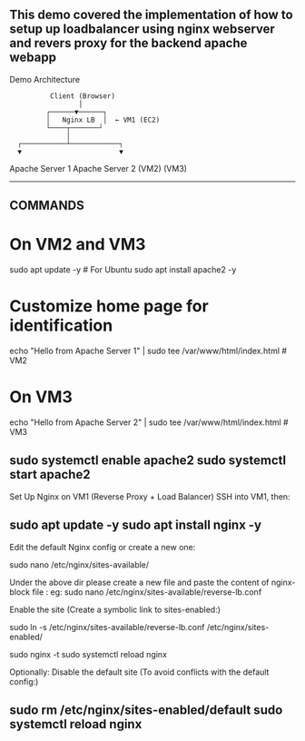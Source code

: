 This demo covered the implementation of how to setup up loadbalancer using nginx webserver and revers proxy for the backend apache webapp
------------------------------------
Demo Architecture

              Client (Browser)
                     │
             ┌──────▼──────┐
             │   Nginx LB  │  ← VM1 (EC2)
             └────┬───────┘
                  │
      ┌───────────┴────────────┐
      ▼                        ▼
Apache Server 1         Apache Server 2
   (VM2)                     (VM3)

   
-------------------------------------------
   COMMANDS
-------------------------------------------

   # On VM2 and VM3
sudo apt update -y      # For Ubuntu
sudo apt install apache2 -y

# Customize home page for identification
echo "Hello from Apache Server 1" | sudo tee /var/www/html/index.html   # VM2
# On VM3
echo "Hello from Apache Server 2" | sudo tee /var/www/html/index.html   # VM3

sudo systemctl enable apache2
sudo systemctl start apache2
-------------------------------------------

Set Up Nginx on VM1 (Reverse Proxy + Load Balancer)
SSH into VM1, then:

sudo apt update -y
sudo apt install nginx -y
--------------------------------------------------

Edit the default Nginx config or create a new one:

sudo nano /etc/nginx/sites-available/

Under the above dir please create a new file and paste the content of nginx-block file : eg: sudo nano /etc/nginx/sites-available/reverse-lb.conf

Enable the site
(Create a symbolic link to sites-enabled:)

sudo ln -s /etc/nginx/sites-available/reverse-lb.conf /etc/nginx/sites-enabled/

sudo nginx -t
sudo systemctl reload nginx

Optionally: Disable the default site
(To avoid conflicts with the default config:)

sudo rm /etc/nginx/sites-enabled/default
sudo systemctl reload nginx
----------------------------------











